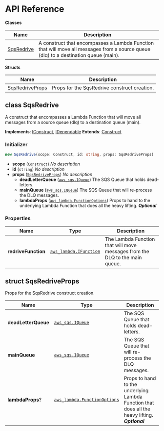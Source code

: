 # API Reference

**Classes**

Name|Description
----|-----------
[SqsRedrive](#matthewbonig-sqs-redrive-sqsredrive)|A construct that encompasses a Lambda Function that will move all messages from a source queue (dlq) to a destination queue (main).


**Structs**

Name|Description
----|-----------
[SqsRedriveProps](#matthewbonig-sqs-redrive-sqsredriveprops)|Props for the SqsRedrive construct creation.



## class SqsRedrive  <a id="matthewbonig-sqs-redrive-sqsredrive"></a>

A construct that encompasses a Lambda Function that will move all messages from a source queue (dlq) to a destination queue (main).

__Implements__: [IConstruct](#constructs-iconstruct), [IDependable](#constructs-idependable)
__Extends__: [Construct](#constructs-construct)

### Initializer




```ts
new SqsRedrive(scope: Construct, id: string, props: SqsRedriveProps)
```

* **scope** (<code>[Construct](#constructs-construct)</code>)  *No description*
* **id** (<code>string</code>)  *No description*
* **props** (<code>[SqsRedriveProps](#matthewbonig-sqs-redrive-sqsredriveprops)</code>)  *No description*
  * **deadLetterQueue** (<code>[aws_sqs.IQueue](#aws-cdk-lib-aws-sqs-iqueue)</code>)  The SQS Queue that holds dead-letters. 
  * **mainQueue** (<code>[aws_sqs.IQueue](#aws-cdk-lib-aws-sqs-iqueue)</code>)  The SQS Queue that will re-process the DLQ messages. 
  * **lambdaProps** (<code>[aws_lambda.FunctionOptions](#aws-cdk-lib-aws-lambda-functionoptions)</code>)  Props to hand to the underlying Lambda Function that does all the heavy lifting. __*Optional*__



### Properties


Name | Type | Description 
-----|------|-------------
**redriveFunction** | <code>[aws_lambda.IFunction](#aws-cdk-lib-aws-lambda-ifunction)</code> | The Lambda Function that will move messages from the DLQ to the main queue.



## struct SqsRedriveProps  <a id="matthewbonig-sqs-redrive-sqsredriveprops"></a>


Props for the SqsRedrive construct creation.



Name | Type | Description 
-----|------|-------------
**deadLetterQueue** | <code>[aws_sqs.IQueue](#aws-cdk-lib-aws-sqs-iqueue)</code> | The SQS Queue that holds dead-letters.
**mainQueue** | <code>[aws_sqs.IQueue](#aws-cdk-lib-aws-sqs-iqueue)</code> | The SQS Queue that will re-process the DLQ messages.
**lambdaProps**? | <code>[aws_lambda.FunctionOptions](#aws-cdk-lib-aws-lambda-functionoptions)</code> | Props to hand to the underlying Lambda Function that does all the heavy lifting.<br/>__*Optional*__



